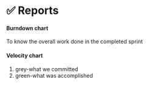 # ✅ Reports

#### Burndown chart

To know the overall work done in the completed sprint&#x20;

#### Velocity chart

1. grey-what we committed&#x20;
2. green-what was accomplished&#x20;
